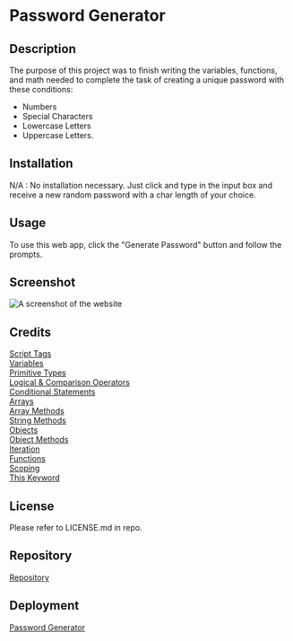 # Password Generator

## Description

The purpose of this project was to finish writing the variables, functions, and math needed to complete the task of creating a unique password with these conditions:

- Numbers
- Special Characters
- Lowercase Letters
- Uppercase Letters.

## Installation

N/A : No installation necessary. Just click and type in the input box and receive a new random password with a char length of your choice.

## Usage

To use this web app, click the "Generate Password" button and follow the prompts.

## Screenshot

![A screenshot of the website](./assets/img/03-javascript-homework-demo.png)

## Credits

[Script Tags](https://developer.mozilla.org/en-US/docs/Web/HTML/Element/script)
<br>
[Variables](https://developer.mozilla.org/en-US/docs/Web/JavaScript/Reference/Statements/var)
<br>
[Primitive Types](https://developer.mozilla.org/en-US/docs/Glossary/Primitive)
<br>
[Logical & Comparison Operators](https://developer.mozilla.org/en-US/docs/Web/JavaScript/Guide/Expressions_and_Operators)
<br>
[Conditional Statements](https://developer.mozilla.org/en-US/docs/Web/JavaScript/Reference/Statements/if...else)
<br>
[Arrays](https://developer.mozilla.org/en-US/docs/Web/JavaScript/Reference/Global_Objects/Array)
<br>
[Array Methods](https://developer.mozilla.org/en-US/docs/Web/JavaScript/Reference/Global_Objects/Array#instance_methods)
<br>
[String Methods](https://developer.mozilla.org/en-US/docs/Web/JavaScript/Reference/Global_Objects/String#instance_methods)
<br>
[Objects](https://developer.mozilla.org/en-US/docs/Web/JavaScript/Reference/Global_Objects/Object)
<br>
[Object Methods](https://developer.mozilla.org/en-US/docs/Web/JavaScript/Guide/Working_with_Objects#defining_methods)
<br>
[Iteration](https://developer.mozilla.org/en-US/docs/Web/JavaScript/Guide/Loops_and_iteration)
<br>
[Functions](https://developer.mozilla.org/en-US/docs/Web/JavaScript/Guide/Functions)
<br>
[Scoping](https://developer.mozilla.org/en-US/docs/Web/JavaScript/Guide/Grammar_and_types#variable_scope)
<br>
[This Keyword](https://developer.mozilla.org/en-US/docs/Web/JavaScript/Reference/Operators/this)
<br>

## License

Please refer to LICENSE.md in repo.

## Repository

[Repository](https://github.com/davidmichaelmackey/password-generator)

## Deployment

[Password Generator](https://davidmichaelmackey.github.io/password-generator/)

